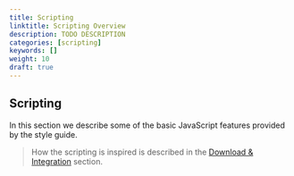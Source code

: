 ```yaml
---
title: Scripting
linktitle: Scripting Overview
description: TODO DESCRIPTION
categories: [scripting]
keywords: []
weight: 10
draft: true
---
```


## Scripting

In this section we describe some of the basic JavaScript features provided by the style guide.

> How the scripting is inspired is described in the [Download & Integration](/TODO) section.

